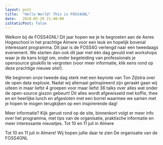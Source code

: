 ```yaml
---
layout: post
title:  "Hello World! This is FOSS4GNL"
date:   2018-05-29 21:40:00
isStaticPost: false
---
```


Welkom bij de FOSS4GNL! Dit jaar hopen we je te begroeten aan de Aeres Hogeschool in het prachtige Almere voor een leuk en hopelijk bovenal interessant programma. Dit jaar is de FOSS4G verlengd naar een tweedaags evenement. We starten dan ook dit jaar met één dag gevuld met workshops waar je de kans krijgt om, onder begeleiding van professionals je opensource gisskills te vergroten (voor meer informatie, klik eens rond op deze prachtige nieuwe site!).

We beginnen onze tweede dag sterk met een keynote van Ton Zijlstra over de open data explosie. Nadat wij allemaal geïnspireerd zijn geraakt gaan wij uiteen in maar liefst 4 groepen voor maar liefst 36 talks over alles wat onder de open-source giszon gebeurt! Dit alles wordt afgewisseld met koffie, thee en en heerlijke lunch en afgesloten met een borrel waarmee we samen met je hopen te mogen terugkijken op een inspirerende dag!

Meer informatie? Kijk gerust rond op de site, binnenkort volgt er meer info over het programma, met tips van de organisatie, praktische informatie en meer interessante nieuwtjes. Tot 10 en 11 juli in Almere

Tot 10 en 11 juli in Almere! Wij hopen jullie daar te zien
De organisatie van de FOSS4GNL
